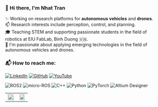### 👋 Hi there, I'm Nhat Tran

✨ Working on research platforms for **autonomous vehicles** and **drones**.  
📫 Research interests include perception, control, and planning.  
🎓 Teaching STEM and supporting passionate students in the field of robotics at EIU FabLab, Binh Duong 🇻🇳.  
🌱 I'm passionate about applying emerging technologies in the field of autonomous vehicles and drones.

### 📬 How to reach me:

[![LinkedIn](https://img.shields.io/badge/LinkedIn-blue?logo=linkedin)](https://www.linkedin.com/in/nh%E1%BA%A5t-duy-475028131/)
[![GitHub](https://img.shields.io/badge/GitHub-000?logo=github)](https://github.com/NhatTran-97)
[![YouTube](https://img.shields.io/badge/YouTube-red?logo=youtube)](https://www.youtube.com/@NhatTran-b8g)

![ROS2](https://img.shields.io/badge/ROS-22314E?style=for-the-badge&logo=ros&logoColor=white)
![micro-ROS](https://img.shields.io/badge/micro--ROS-00BFFF?style=for-the-badge&logo=robot-framework&logoColor=white)
![C++](https://img.shields.io/badge/C++-00599C?style=for-the-badge&logo=c%2B%2B&logoColor=white)
![Python](https://img.shields.io/badge/Python-3776AB?style=for-the-badge&logo=python&logoColor=white)
![PyTorch](https://img.shields.io/badge/PyTorch-EE4C2C?style=for-the-badge&logo=pytorch&logoColor=white)
![Altium Designer](https://img.shields.io/badge/Altium%20Designer-AC7B0C?style=for-the-badge&logo=dev.to&logoColor=white)

<table>
  <tr>
    <td align="center" width="50%">
      <img src="https://github-readme-stats.vercel.app/api/top-langs/?username=pny258&layout=compact&langs_count=8&theme=default" width="100%" />
    </td>
    <td align="center" width="50%">
      <img src="https://github-readme-stats.vercel.app/api?username=pny258&show_icons=true&theme=default&count_private=true" width="90%"/>
    </td>
  </tr>
</table>
